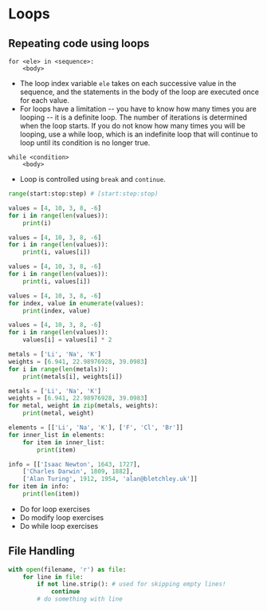 # Loops

## Repeating code using loops

```
for <ele> in <sequence>:
    <body>
```

- The loop index variable `ele` takes on each successive value in the sequence, and the statements in the body of the loop are executed once for each value.
- For loops have a limitation -- you have to know how many times you are looping -- it is a definite loop. The number of iterations is determined when the loop starts. If you do not know how many times you will be looping, use a while loop, which is an indefinite loop that will continue to loop until its condition is no longer true.

```
while <condition>
    <body>
```

- Loop is controlled using `break` and `continue`. 


```python
range(start:stop:step) # [start:step:stop)
```


```python
values = [4, 10, 3, 8, -6]
for i in range(len(values)):
    print(i)
```


```python
values = [4, 10, 3, 8, -6]
for i in range(len(values)):
    print(i, values[i])
```

```python
values = [4, 10, 3, 8, -6]
for i in range(len(values)):
    print(i, values[i])
```

```python
values = [4, 10, 3, 8, -6]
for index, value in enumerate(values):
    print(index, value)
```



```python
values = [4, 10, 3, 8, -6]
for i in range(len(values)):
    values[i] = values[i] * 2
```

```python
metals = ['Li', 'Na', 'K']
weights = [6.941, 22.98976928, 39.0983]
for i in range(len(metals)):
    print(metals[i], weights[i])
```

```python
metals = ['Li', 'Na', 'K']
weights = [6.941, 22.98976928, 39.0983]
for metal, weight in zip(metals, weights):
    print(metal, weight)
```


```python
elements = [['Li', 'Na', 'K'], ['F', 'Cl', 'Br']]
for inner_list in elements:
    for item in inner_list:
        print(item)
```

```python
info = [['Isaac Newton', 1643, 1727],
    ['Charles Darwin', 1809, 1882],
    ['Alan Turing', 1912, 1954, 'alan@bletchley.uk']]
for item in info:
    print(len(item))
```

- Do for loop exercises
- Do modify loop exercises
- Do while loop exercises

## File Handling

```python
with open(filename, 'r') as file:
    for line in file:
        if not line.strip(): # used for skipping empty lines!
            continue
        # do something with line

```
